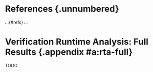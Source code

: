 # References {.unnumbered}

:::{#refs}
:::

# Verification Runtime Analysis: Full Results {.appendix #a:rta-full}

TODO